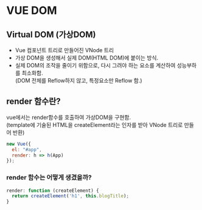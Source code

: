 # VUE DOM

## Virtual DOM (가상DOM)

- Vue 컴포넌트 트리로 만들어진 VNode 트리
- 가상 DOM을 생성해서 실제 DOM(HTML DOM)에 붙이는 방식.
- 실제 DOM의 조작을 줄이기 위함으로, 다시 그려야 하는 요소를 계산하여 성능부하를 최소화함.  
  (DOM 전체를 Reflow하지 않고, 특정요소만 Reflow 함.)

## render 함수란?

vue에서는 render함수를 호출하여 가상DOM을 구현함.  
(template에 기술된 HTML을 createElement라는 인자를 받아 VNode 트리로 만들어 반환)

```javascript
new Vue({
  el: "#app",
  render: h => h(App)
});
```

### render 함수는 어떻게 생겼을까?

```javascript
render: function (createElement) {
  return createElement('h1', this.blogTitle);
}
```
